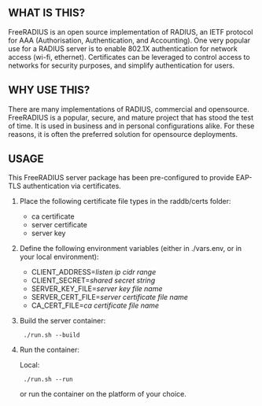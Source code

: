 ## WHAT IS THIS?

FreeRADIUS is an open source implementation of RADIUS, an IETF protocol for AAA (Authorisation, Authentication, and Accounting). One very popular use for a RADIUS server is to enable 802.1X authentication for network access (wi-fi, ethernet). Certificates can be leveraged to control access to networks for security purposes, and simplify authentication for users.

## WHY USE THIS?

There are many implementations of RADIUS, commercial and opensource. FreeRADIUS is a popular, secure, and mature project that has stood the test of time. It is used in business and in personal configurations alike. For these reasons, it is often the preferred solution for opensource deployments.

## USAGE

This FreeRADIUS server package has been pre-configured to provide EAP-TLS authentication via certificates.

1. Place the following certificate file types in the raddb/certs folder:

    - ca certificate
    - server certificate
    - server key

2. Define the following environment variables (either in ./vars.env, or in your local environment):

    - CLIENT_ADDRESS=*listen ip cidr range*
    - CLIENT_SECRET=*shared secret string*
    - SERVER_KEY_FILE=*server key file name*
    - SERVER_CERT_FILE=*server certificate file name*
    - CA_CERT_FILE=*ca certificate file name*

3. Build the server container:

        ./run.sh --build

4. Run the container:

    Local:

        ./run.sh --run

    or run the container on the platform of your choice.
